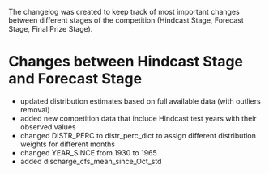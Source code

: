 The changelog was created to keep track of most important changes between different stages of the competition (Hindcast Stage, Forecast Stage, Final Prize Stage).

# Changes between Hindcast Stage and Forecast Stage

* updated distribution estimates based on full available data (with outliers removal)
* added new competition data that include Hindcast test years with their observed values
* changed DISTR_PERC to distr_perc_dict to assign different distribution weights for different months
* changed YEAR_SINCE from 1930 to 1965
* added discharge_cfs_mean_since_Oct_std

